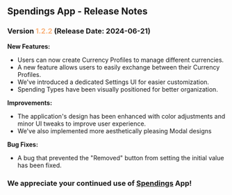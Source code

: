 ## Spendings App - Release Notes

### Version <span style="color: #f9b17a;">1.2.2</span> (Release Date: 2024-06-21)

**New Features:**

* Users can now create Currency Profiles to manage different currencies.
* A new feature allows users to easily exchange between their Currency Profiles.
* We've introduced a dedicated Settings UI for easier customization.
* Spending Types have been visually positioned for better organization.

**Improvements:**

* The application's design has been enhanced with color adjustments and minor UI tweaks to improve user experience.
* We've also implemented more aesthetically pleasing Modal designs

**Bug Fixes:**
* A bug that prevented the "Removed" button from setting the initial value has been fixed.

### We appreciate your continued use of [Spendings](https://spendings.szakacsgergo.com) App!


